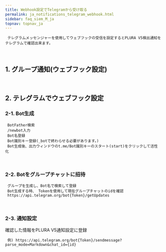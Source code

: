 ```yaml
---
title: Webhook設定でTelegramから受け取る
permalink: ja_notifications_telegram_webhook.html
sidebar: faq_siem_M_ja
topnav: topnav_ja
---
```


     テレグラムメッセンジャーを使用してウェブフックの受信を設定するとPLURA V5検出通知をテレグラムで確認出来ます。 

<br />

## 1. グループ通知(ウェブフック設定)<!-- 映像 -->

<!-- <style>.embed-container { position: relative; padding-bottom: 56.25%; height: 0; overflow: hidden; max-width: 100%; } .embed-container iframe, .embed-container object, .embed-container embed { position: absolute; top: 0; left: 0; width: 100%; height: 100%; }</style><div class='embed-container'><iframe src='https://www.youtube.com/embed/lIFuWAtDVbk' frameborder='0' allowfullscreen></iframe></div> -->

<br />

## 2. テレグラムでウェブフック設定

### 2-1. Bot生成

     BotFather検索
     /newbot入力
     Bot名登録
     Bot識別キー登録(_botで終わらせる必要があります。)
     Bot生成後、出力ウィンドウのt.me/Bot識別キーのスタート(start)をクリックして活性化

<br />

### 2-2. Botをグループチャットに招待

     グループを生成し、Bot名で検索して登録
     Bot生成する時、 Tokenを使用して現在グループチャットのidを確認
     https://api.telegram.org/bot{Token}/getUpdates

<br />

### 2-3. 通知設定

確認した情報をPLURA V5通知設定に登録

     例) https://api.telegram.org/bot{Token}/sendmessage?parse_mode=Markdown&chat_id={id}